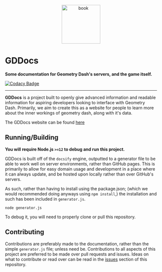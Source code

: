 <p align="center">
  <img src="https://github.com/gd-programming/gd.docs/blob/main/assets/gddocs-icon.png?raw=true" height="128" width="128" alt="book"/>
</p>

# GDDocs

**Some documentation for Geometry Dash's servers, and the game itself.**

[![Codacy Badge](https://api.codacy.com/project/badge/Grade/9badf0ef98b242a7883c6dbd4e6c9443)](https://www.codacy.com?utm_source=github.com&amp;utm_medium=referral&amp;utm_content=gd-programming/gddocs&amp;utm_campaign=Badge_Grade)

----

**GDDocs** is a project built to openly give advanced information and readable information for aspiring developers looking to interface with Geometry Dash. Primarily, we aim to create this as a website for people to learn more about the inner workings of geometry dash, along with it's data.

The GDDocs website can be found [here](https://docs.gdprogra.me/#/)

## Running/Building
**You will require Node.js `>=12` to debug and run this project.**

GDDocs is built off of the `docsify` engine, outputted to a generator file to be able to work well on server environments, rather than GitHub pages. This is primarily to allow for easy domain usage and development in a place where it can always update, and be hosted upon locally rather than over GitHub's servers.

As such, rather than having to install using the package.json; (which we would recommended doing anyways using `npm install`,) the installation and such has been included in `generator.js`.

```plain
node generator.js
```

To debug it, you will need to properly clone or pull this repository.

## Contributing

Contributions are preferably made to the documentation, rather than the simple `generator.js` file; unless need be. Contributions to all aspects of this project are preferred to be made over pull requests and issues. Ideas on what to contribute or read over can be read in the [issues](https://github.com/gd-programming/gddocs/issues) section of this repository.

